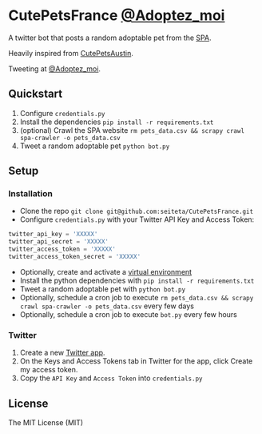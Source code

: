 # CutePetsFrance [@Adoptez_moi](https://twitter.com/Adoptez_Moi)

A twitter bot that posts a random adoptable pet from the [SPA](http://www.spa.asso.fr/adopter-animaux).

Heavily inspired from [CutePetsAustin](https://github.com/open-austin/CutePetsAustin).

Tweeting at [@Adoptez_moi](https://twitter.com/Adoptez_Moi).

## Quickstart

1. Configure `credentials.py`
2. Install the dependencies `pip install -r requirements.txt`
3. (optional) Crawl the SPA website `rm pets_data.csv && scrapy crawl spa-crawler -o pets_data.csv`
4. Tweet a random adoptable pet `python bot.py`

## Setup

### Installation

- Clone the repo `git clone git@github.com:seiteta/CutePetsFrance.git`
- Configure `credentials.py` with your Twitter API Key and Access Token:
	
```py
twitter_api_key = 'XXXXX'
twitter_api_secret = 'XXXXX'
twitter_access_token = 'XXXXX'
twitter_access_token_secret = 'XXXXX'
```

- Optionally, create and activate a [virtual environment](http://virtualenv.readthedocs.org/en/latest/)
- Install the python dependencies with `pip install -r requirements.txt`
- Tweet a random adoptable pet with `python bot.py`
- Optionally, schedule a cron job to execute ``rm pets_data.csv && scrapy crawl spa-crawler -o pets_data.csv`` every few days
- Optionally, schedule a cron job to execute `bot.py` every few hours

### Twitter

1. Create a new [Twitter app](https://apps.twitter.com/).
2. On the Keys and Access Tokens tab in Twitter for the app, click Create my access token.
3. Copy the `API Key` and `Access Token` into `credentials.py`

## License

The MIT License (MIT)
